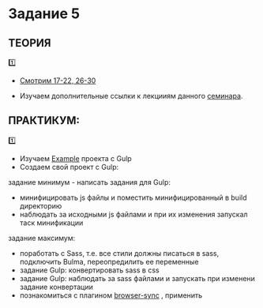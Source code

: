 # Задание 5
## ТЕОРИЯ

:one:

* [Смотрим 17-22, 26-30](https://www.youtube.com/playlist?list=PL363QX7S8MfSxcHzvkNEqMYbOyhLeWwem)

*  Изучаем дополнительные ссылки к лекцииям данного [семинара](https://github.com/LisKorzun/learning-js__from-scratch-to-expert/blob/master/seminar_05/README.md).

## ПРАКТИКУМ:

:one:
* Изучаем [Example](https://github.com/LisKorzun/gulp---base-structure) проекта с Gulp
* Cоздаем свой проект с Gulp: 

задание минимум - написать задания для Gulp:
   * минифицировать js файлы и поместить минифицированный в build директорию
   * наблюдать за исходными js файлами и при их изменения запускал таск минификации
   
задание максимум:
   * поработать с Sass, т.е. все стили должны писаться в sass, подключить Bulma, переопредилить ее переменные
   * задание Gulp: конвертировать sass в css
   * задание Gulp: наблюдать за sass файлами и запускать при изменени задание конвертации
   * познакомиться с плагином [browser-sync](http://modx.ws/browsersync-gulpjs-frontend) , применить
